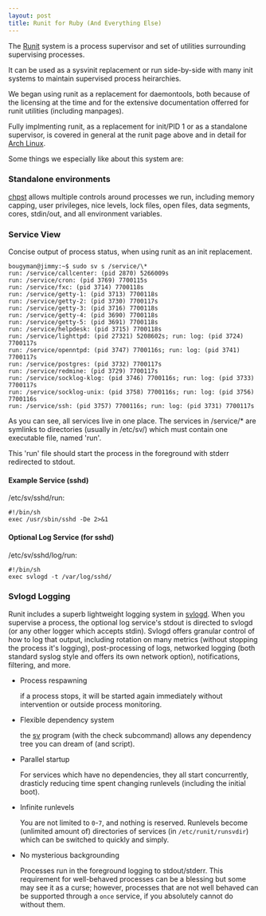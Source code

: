 ```yaml
--- 
layout: post
title: Runit for Ruby (And Everything Else)
---
```

The [Runit](http://smarden.org/runit) system is a process supervisor and set of utilities surrounding supervising processes.

It can be used as a sysvinit replacement or run side-by-side with many init systems to maintain supervised process heirarchies.

We began using runit as a replacement for daemontools, both because of the licensing at the time and for the extensive documentation offerred for runit utilities (including manpages).

Fully implmenting runit, as a replacement for init/PID 1 or as a standalone supervisor, is covered in general at the runit page above and in detail for [Arch Linux](https://wiki.archlinux.org/index.php/Runit).

Some things we especially like about this system are:

### Standalone environments 

[chpst](http://smarden.org/runit/chpst.8.html) allows multiple controls around processes we run, including memory capping,
user privileges, nice levels, lock files, open files, data segments, cores, stdin/out, and all environment variables.

### Service View
Concise output of process status, when using runit as an init replacement. 

    bougyman@jimmy:~$ sudo sv s /service/\*
    run: /service/callcenter: (pid 2870) 5266009s
    run: /service/cron: (pid 3769) 7700115s
    run: /service/fxc: (pid 3714) 7700118s
    run: /service/getty-1: (pid 3713) 7700118s
    run: /service/getty-2: (pid 3730) 7700117s
    run: /service/getty-3: (pid 3716) 7700118s
    run: /service/getty-4: (pid 3690) 7700118s
    run: /service/getty-5: (pid 3691) 7700118s
    run: /service/helpdesk: (pid 3715) 7700118s
    run: /service/lighttpd: (pid 27321) 5208602s; run: log: (pid 3724) 7700117s
    run: /service/openntpd: (pid 3747) 7700116s; run: log: (pid 3741) 7700117s
    run: /service/postgres: (pid 3732) 7700117s
    run: /service/redmine: (pid 3729) 7700117s
    run: /service/socklog-klog: (pid 3746) 7700116s; run: log: (pid 3733) 7700117s
    run: /service/socklog-unix: (pid 3758) 7700116s; run: log: (pid 3756) 7700116s
    run: /service/ssh: (pid 3757) 7700116s; run: log: (pid 3731) 7700117s

  As you can see, all services live in one place. The services in /service/\* are symlinks to directories (usually in /etc/sv/) which must contain one executable file, named 'run'.

  This 'run' file should start the process in the foreground with stderr redirected to stdout.

#### Example Service (sshd)

/etc/sv/sshd/run:

    #!/bin/sh
    exec /usr/sbin/sshd -De 2>&1

#### Optional Log Service (for sshd)

/etc/sv/sshd/log/run:

    #!/bin/sh
    exec svlogd -t /var/log/sshd/

### Svlogd Logging 

Runit includes a superb lightweight logging system in [svlogd](http://smarden.org/runit/svlogd.8.html).
When you supervise a process, the optional log service's stdout is directed to svlogd (or any other logger which accepts stdin).
Svlogd offers granular control of how to log that output, including rotation on many metrics (without stopping the process it's logging),
post-processing of logs, networked logging (both standard syslog style and offers its own network option), notifications, filtering, and more.

* Process respawning

  if a process stops, it will be started again immediately without intervention
  or outside process monitoring.

* Flexible dependency system

  the [sv](http://smarden.org/runit/sv.8.html) program (with the check
  subcommand) allows any dependency tree you can dream of (and script).

* Parallel startup

  For services which have no dependencies, they all start concurrently,
  drasticly reducing time spent changing runlevels (including the initial
  boot).

* Infinite runlevels

  You are not limited to `0`-`7`, and nothing is reserved.
  Runlevels become (unlimited amount of) directories of services (in
  `/etc/runit/runsvdir`) which can be switched to quickly and simply.

* No mysterious backgrounding

  Processes run in the foreground logging to stdout/stderr. This requirement
  for well-behaved processes can be a blessing but some may see it as a curse;
  however, processes that are not well behaved can be supported through a
  `once` service, if you absolutely cannot do without them.


